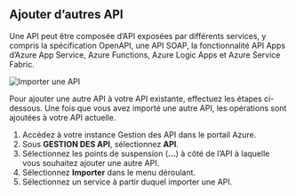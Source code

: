## <a name="append-other-apis"></a>Ajouter d’autres API

Une API peut être composée d’API exposées par différents services, y compris la spécification OpenAPI, une API SOAP, la fonctionnalité API Apps d’Azure App Service, Azure Functions, Azure Logic Apps et Azure Service Fabric.

![Importer une API](./media/api-management-append-apis/import.png)

Pour ajouter une autre API à votre API existante, effectuez les étapes ci-dessous. Une fois que vous avez importé une autre API, les opérations sont ajoutées à votre API actuelle.

1. Accédez à votre instance Gestion des API dans le portail Azure.
2. Sous **GESTION DES API**, sélectionnez **API**.
3. Sélectionnez les points de suspension (**...**) à côté de l’API à laquelle vous souhaitez ajouter une autre API.
4. Sélectionnez **Importer** dans le menu déroulant.
5. Sélectionnez un service à partir duquel importer une API.


